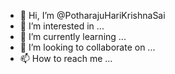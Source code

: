 - 👋 Hi, I’m @PotharajuHariKrishnaSai
- 👀 I’m interested in ...
- 🌱 I’m currently learning ...
- 💞️ I’m looking to collaborate on ...
- 📫 How to reach me ...

<!---
PotharajuHariKrishnaSai/PotharajuHariKrishnaSai is a ✨ special ✨ repository because its `README.md` (this file) appears on your GitHub profile.
You can click the Preview link to take a look at your changes.
--->
